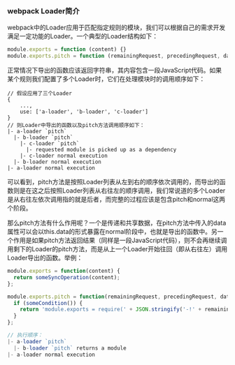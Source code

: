 ### webpack Loader简介

webpack中的Loader应用于匹配指定规则的模块，我们可以根据自己的需求开发满足一定功能的Loader。一个典型的Loader结构如下：

```javascript
module.exports = function (content) {}
module.exports.pitch = function (remainingRequest, precedingRequest, data) {}
```

正常情况下导出的函数应该返回字符串，其内容包含一段JavaScript代码。如果某个规则我们配置了多个Loader时，它们在处理模块时的调用顺序如下：

```
// 假设应用了三个Loader
{
	...,
	use: ['a-loader', 'b-loader', 'c-loader']
}
// 则Loader中导出的函数以及pitch方法调用顺序如下：
|- a-loader `pitch`
  |- b-loader `pitch`
    |- c-loader `pitch`
      |- requested module is picked up as a dependency
    |- c-loader normal execution
  |- b-loader normal execution
|- a-loader normal execution
```

可以看到，pitch方法是按照Loader列表从左到右的顺序依次调用的，而导出的函数则是在这之后按照Loader列表从右往左的顺序调用，我们常说道的多个Loader是从右往左依次调用指的就是后者，而完整的过程应该是包含pitch和normal这两个阶段。

那么pitch方法有什么作用呢？一个是传递和共享数据，在pitch方法中传入的data属性可以会以this.data的形式暴露在normal阶段中，也就是导出的函数中。另一个作用是如果pitch方法返回结果（同样是一段JavaScript代码），则不会再继续调用剩下的Loader的pitch方法，而是从上一个Loader开始往回（即从右往左）调用Loader导出的函数。举例：

```javascript
module.exports = function(content) {
  return someSyncOperation(content);
};

module.exports.pitch = function(remainingRequest, precedingRequest, data) {
  if (someCondition()) {
    return 'module.exports = require(' + JSON.stringify('-!' + remainingRequest) + ');';
  }
};

// 执行顺序：
|- a-loader `pitch`
  |- b-loader `pitch` returns a module
|- a-loader normal execution
```